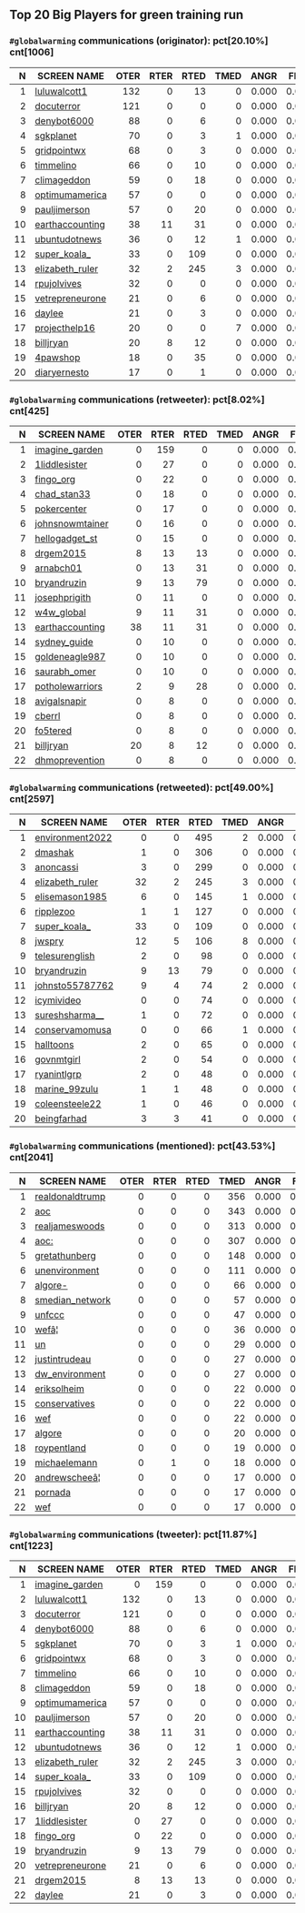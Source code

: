 ## Top 20 Big Players for green training run

### `#globalwarming` communications (**originator**): pct[20.10%] cnt[1006]

| N| SCREEN NAME                                              | OTER | RTER | RTED | TMED |  ANGR |  FEAR |  SAD  |  JOY  |NOTES|
|-:| -------------------------------------------------------- | ----:|-----:|-----:|-----:| -----:| -----:| -----:| -----:|-----|
| 1| [luluwalcott1](https://twitter.com/luluwalcott1)         |  132 |    0 |   13 |    0 | 0.000 | 0.000 | 0.000 | 0.000 |     |
| 2| [docuterror](https://twitter.com/docuterror)             |  121 |    0 |    0 |    0 | 0.000 | 0.000 | 0.000 | 0.000 |     |
| 3| [denybot6000](https://twitter.com/denybot6000)           |   88 |    0 |    6 |    0 | 0.000 | 0.000 | 0.000 | 0.000 |     |
| 4| [sgkplanet](https://twitter.com/sgkplanet)               |   70 |    0 |    3 |    1 | 0.000 | 0.000 | 0.000 | 0.000 |     |
| 5| [gridpointwx](https://twitter.com/gridpointwx)           |   68 |    0 |    3 |    0 | 0.000 | 0.000 | 0.000 | 0.000 |     |
| 6| [timmelino](https://twitter.com/timmelino)               |   66 |    0 |   10 |    0 | 0.000 | 0.000 | 0.000 | 0.000 |     |
| 7| [climageddon](https://twitter.com/climageddon)           |   59 |    0 |   18 |    0 | 0.000 | 0.000 | 0.000 | 0.000 |     |
| 8| [optimumamerica](https://twitter.com/optimumamerica)     |   57 |    0 |    0 |    0 | 0.000 | 0.000 | 0.000 | 0.000 |     |
| 9| [pauljimerson](https://twitter.com/pauljimerson)         |   57 |    0 |   20 |    0 | 0.000 | 0.000 | 0.000 | 0.000 |     |
|10| [earthaccounting](https://twitter.com/earthaccounting)   |   38 |   11 |   31 |    0 | 0.000 | 0.000 | 0.000 | 0.000 |     |
|11| [ubuntudotnews](https://twitter.com/ubuntudotnews)       |   36 |    0 |   12 |    1 | 0.000 | 0.000 | 0.000 | 0.000 |     |
|12| [super_koala_](https://twitter.com/super_koala_)         |   33 |    0 |  109 |    0 | 0.000 | 0.000 | 0.000 | 0.000 |     |
|13| [elizabeth_ruler](https://twitter.com/elizabeth_ruler)   |   32 |    2 |  245 |    3 | 0.000 | 0.000 | 0.000 | 0.000 |     |
|14| [rpujolvives](https://twitter.com/rpujolvives)           |   32 |    0 |    0 |    0 | 0.000 | 0.000 | 0.000 | 0.000 |     |
|15| [vetrepreneurone](https://twitter.com/vetrepreneurone)   |   21 |    0 |    6 |    0 | 0.000 | 0.000 | 0.000 | 0.000 |     |
|16| [daylee](https://twitter.com/daylee)                     |   21 |    0 |    3 |    0 | 0.000 | 0.000 | 0.000 | 0.000 |     |
|17| [projecthelp16](https://twitter.com/projecthelp16)       |   20 |    0 |    0 |    7 | 0.000 | 0.000 | 0.000 | 0.000 |     |
|18| [billjryan](https://twitter.com/billjryan)               |   20 |    8 |   12 |    0 | 0.000 | 0.000 | 0.000 | 0.000 |     |
|19| [4pawshop](https://twitter.com/4pawshop)                 |   18 |    0 |   35 |    0 | 0.000 | 0.000 | 0.000 | 0.000 |     |
|20| [diaryernesto](https://twitter.com/diaryernesto)         |   17 |    0 |    1 |    0 | 0.000 | 0.000 | 0.000 | 0.000 |     |


### `#globalwarming` communications (**retweeter**): pct[8.02%] cnt[425]

| N| SCREEN NAME                                              | OTER | RTER | RTED | TMED |  ANGR |  FEAR |  SAD  |  JOY  |NOTES|
|-:| -------------------------------------------------------- | ----:|-----:|-----:|-----:| -----:| -----:| -----:| -----:|-----|
| 1| [imagine_garden](https://twitter.com/imagine_garden)     |    0 |  159 |    0 |    0 | 0.000 | 0.000 | 0.000 | 0.000 |     |
| 2| [1liddlesister](https://twitter.com/1liddlesister)       |    0 |   27 |    0 |    0 | 0.000 | 0.000 | 0.000 | 0.000 |     |
| 3| [fingo_org](https://twitter.com/fingo_org)               |    0 |   22 |    0 |    0 | 0.000 | 0.000 | 0.000 | 0.000 |     |
| 4| [chad_stan33](https://twitter.com/chad_stan33)           |    0 |   18 |    0 |    0 | 0.000 | 0.000 | 0.000 | 0.000 |     |
| 5| [pokercenter](https://twitter.com/pokercenter)           |    0 |   17 |    0 |    0 | 0.000 | 0.000 | 0.000 | 0.000 |     |
| 6| [johnsnowmtainer](https://twitter.com/johnsnowmtainer)   |    0 |   16 |    0 |    0 | 0.000 | 0.000 | 0.000 | 0.000 |     |
| 7| [hellogadget_st](https://twitter.com/hellogadget_st)     |    0 |   15 |    0 |    0 | 0.000 | 0.000 | 0.000 | 0.000 |     |
| 8| [drgem2015](https://twitter.com/drgem2015)               |    8 |   13 |   13 |    0 | 0.000 | 0.000 | 0.000 | 0.000 |     |
| 9| [arnabch01](https://twitter.com/arnabch01)               |    0 |   13 |   31 |    0 | 0.000 | 0.000 | 0.000 | 0.000 |     |
|10| [bryandruzin](https://twitter.com/bryandruzin)           |    9 |   13 |   79 |    0 | 0.000 | 0.000 | 0.000 | 0.000 |     |
|11| [josephprigith](https://twitter.com/josephprigith)       |    0 |   11 |    0 |    0 | 0.000 | 0.000 | 0.000 | 0.000 |     |
|12| [w4w_global](https://twitter.com/w4w_global)             |    9 |   11 |   31 |    0 | 0.000 | 0.000 | 0.000 | 0.000 |     |
|13| [earthaccounting](https://twitter.com/earthaccounting)   |   38 |   11 |   31 |    0 | 0.000 | 0.000 | 0.000 | 0.000 |     |
|14| [sydney_guide](https://twitter.com/sydney_guide)         |    0 |   10 |    0 |    0 | 0.000 | 0.000 | 0.000 | 0.000 |     |
|15| [goldeneagle987](https://twitter.com/goldeneagle987)     |    0 |   10 |    0 |    0 | 0.000 | 0.000 | 0.000 | 0.000 |     |
|16| [saurabh_omer](https://twitter.com/saurabh_omer)         |    0 |   10 |    0 |    0 | 0.000 | 0.000 | 0.000 | 0.000 |     |
|17| [potholewarriors](https://twitter.com/potholewarriors)   |    2 |    9 |   28 |    0 | 0.000 | 0.000 | 0.000 | 0.000 |     |
|18| [avigalsnapir](https://twitter.com/avigalsnapir)         |    0 |    8 |    0 |    0 | 0.000 | 0.000 | 0.000 | 0.000 |     |
|19| [cberrl](https://twitter.com/cberrl)                     |    0 |    8 |    0 |    0 | 0.000 | 0.000 | 0.000 | 0.000 |     |
|20| [fo5tered](https://twitter.com/fo5tered)                 |    0 |    8 |    0 |    0 | 0.000 | 0.000 | 0.000 | 0.000 |     |
|21| [billjryan](https://twitter.com/billjryan)               |   20 |    8 |   12 |    0 | 0.000 | 0.000 | 0.000 | 0.000 |     |
|22| [dhmoprevention](https://twitter.com/dhmoprevention)     |    0 |    8 |    0 |    0 | 0.000 | 0.000 | 0.000 | 0.000 |     |


### `#globalwarming` communications (**retweeted**): pct[49.00%] cnt[2597]

| N| SCREEN NAME                                              | OTER | RTER | RTED | TMED |  ANGR |  FEAR |  SAD  |  JOY  |NOTES|
|-:| -------------------------------------------------------- | ----:|-----:|-----:|-----:| -----:| -----:| -----:| -----:|-----|
| 1| [environment2022](https://twitter.com/environment2022)   |    0 |    0 |  495 |    2 | 0.000 | 0.000 | 0.000 | 0.000 |     |
| 2| [dmashak](https://twitter.com/dmashak)                   |    1 |    0 |  306 |    0 | 0.000 | 0.000 | 0.000 | 0.000 |     |
| 3| [anoncassi](https://twitter.com/anoncassi)               |    3 |    0 |  299 |    0 | 0.000 | 0.000 | 0.000 | 0.000 |     |
| 4| [elizabeth_ruler](https://twitter.com/elizabeth_ruler)   |   32 |    2 |  245 |    3 | 0.000 | 0.000 | 0.000 | 0.000 |     |
| 5| [elisemason1985](https://twitter.com/elisemason1985)     |    6 |    0 |  145 |    1 | 0.000 | 0.000 | 0.000 | 0.000 |     |
| 6| [ripplezoo](https://twitter.com/ripplezoo)               |    1 |    1 |  127 |    0 | 0.000 | 0.000 | 0.000 | 0.000 |     |
| 7| [super_koala_](https://twitter.com/super_koala_)         |   33 |    0 |  109 |    0 | 0.000 | 0.000 | 0.000 | 0.000 |     |
| 8| [jwspry](https://twitter.com/jwspry)                     |   12 |    5 |  106 |    8 | 0.000 | 0.000 | 0.000 | 0.000 |     |
| 9| [telesurenglish](https://twitter.com/telesurenglish)     |    2 |    0 |   98 |    0 | 0.000 | 0.000 | 0.000 | 0.000 |     |
|10| [bryandruzin](https://twitter.com/bryandruzin)           |    9 |   13 |   79 |    0 | 0.000 | 0.000 | 0.000 | 0.000 |     |
|11| [johnsto55787762](https://twitter.com/johnsto55787762)   |    9 |    4 |   74 |    2 | 0.000 | 0.000 | 0.000 | 0.000 |     |
|12| [icymivideo](https://twitter.com/icymivideo)             |    0 |    0 |   74 |    0 | 0.000 | 0.000 | 0.000 | 0.000 |     |
|13| [sureshsharma__](https://twitter.com/sureshsharma__)     |    1 |    0 |   72 |    0 | 0.000 | 0.000 | 0.000 | 0.000 |     |
|14| [conservamomusa](https://twitter.com/conservamomusa)     |    0 |    0 |   66 |    1 | 0.000 | 0.000 | 0.000 | 0.000 |     |
|15| [halltoons](https://twitter.com/halltoons)               |    2 |    0 |   65 |    0 | 0.000 | 0.000 | 0.000 | 0.000 |     |
|16| [govnmtgirl](https://twitter.com/govnmtgirl)             |    2 |    0 |   54 |    0 | 0.000 | 0.000 | 0.000 | 0.000 |     |
|17| [ryanintlgrp](https://twitter.com/ryanintlgrp)           |    2 |    0 |   48 |    0 | 0.000 | 0.000 | 0.000 | 0.000 |     |
|18| [marine_99zulu](https://twitter.com/marine_99zulu)       |    1 |    1 |   48 |    0 | 0.000 | 0.000 | 0.000 | 0.000 |     |
|19| [coleensteele22](https://twitter.com/coleensteele22)     |    1 |    0 |   46 |    0 | 0.000 | 0.000 | 0.000 | 0.000 |     |
|20| [beingfarhad](https://twitter.com/beingfarhad)           |    3 |    3 |   41 |    0 | 0.000 | 0.000 | 0.000 | 0.000 |     |


### `#globalwarming` communications (**mentioned**): pct[43.53%] cnt[2041]

| N| SCREEN NAME                                              | OTER | RTER | RTED | TMED |  ANGR |  FEAR |  SAD  |  JOY  |NOTES|
|-:| -------------------------------------------------------- | ----:|-----:|-----:|-----:| -----:| -----:| -----:| -----:|-----|
| 1| [realdonaldtrump](https://twitter.com/realdonaldtrump)   |    0 |    0 |    0 |  356 | 0.000 | 0.000 | 0.000 | 0.000 |     |
| 2| [aoc](https://twitter.com/aoc)                           |    0 |    0 |    0 |  343 | 0.000 | 0.000 | 0.000 | 0.000 |     |
| 3| [realjameswoods](https://twitter.com/realjameswoods)     |    0 |    0 |    0 |  313 | 0.000 | 0.000 | 0.000 | 0.000 |     |
| 4| [aoc:](https://twitter.com/aoc:)                         |    0 |    0 |    0 |  307 | 0.000 | 0.000 | 0.000 | 0.000 |     |
| 5| [gretathunberg](https://twitter.com/gretathunberg)       |    0 |    0 |    0 |  148 | 0.000 | 0.000 | 0.000 | 0.000 |     |
| 6| [unenvironment](https://twitter.com/unenvironment)       |    0 |    0 |    0 |  111 | 0.000 | 0.000 | 0.000 | 0.000 |     |
| 7| [algore-](https://twitter.com/algore-)                   |    0 |    0 |    0 |   66 | 0.000 | 0.000 | 0.000 | 0.000 |     |
| 8| [smedian_network](https://twitter.com/smedian_network)   |    0 |    0 |    0 |   57 | 0.000 | 0.000 | 0.000 | 0.000 |     |
| 9| [unfccc](https://twitter.com/unfccc)                     |    0 |    0 |    0 |   47 | 0.000 | 0.000 | 0.000 | 0.000 |     |
|10| [wefâ¦](https://twitter.com/wefâ¦)                       |    0 |    0 |    0 |   36 | 0.000 | 0.000 | 0.000 | 0.000 |     |
|11| [un](https://twitter.com/un)                             |    0 |    0 |    0 |   29 | 0.000 | 0.000 | 0.000 | 0.000 |     |
|12| [justintrudeau](https://twitter.com/justintrudeau)       |    0 |    0 |    0 |   27 | 0.000 | 0.000 | 0.000 | 0.000 |     |
|13| [dw_environment](https://twitter.com/dw_environment)     |    0 |    0 |    0 |   27 | 0.000 | 0.000 | 0.000 | 0.000 |     |
|14| [eriksolheim](https://twitter.com/eriksolheim)           |    0 |    0 |    0 |   22 | 0.000 | 0.000 | 0.000 | 0.000 |     |
|15| [conservatives](https://twitter.com/conservatives)       |    0 |    0 |    0 |   22 | 0.000 | 0.000 | 0.000 | 0.000 |     |
|16| [wef](https://twitter.com/wef)                           |    0 |    0 |    0 |   22 | 0.000 | 0.000 | 0.000 | 0.000 |     |
|17| [algore](https://twitter.com/algore)                     |    0 |    0 |    0 |   20 | 0.000 | 0.000 | 0.000 | 0.000 |     |
|18| [roypentland](https://twitter.com/roypentland)           |    0 |    0 |    0 |   19 | 0.000 | 0.000 | 0.000 | 0.000 |     |
|19| [michaelemann](https://twitter.com/michaelemann)         |    0 |    1 |    0 |   18 | 0.000 | 0.000 | 0.000 | 0.000 |     |
|20| [andrewscheeâ¦](https://twitter.com/andrewscheeâ¦)       |    0 |    0 |    0 |   17 | 0.000 | 0.000 | 0.000 | 0.000 |     |
|21| [pornada](https://twitter.com/pornada)                   |    0 |    0 |    0 |   17 | 0.000 | 0.000 | 0.000 | 0.000 |     |
|22| [wef](https://twitter.com/wef)                           |    0 |    0 |    0 |   17 | 0.000 | 0.000 | 0.000 | 0.000 |     |


### `#globalwarming` communications (**tweeter**): pct[11.87%] cnt[1223]

| N| SCREEN NAME                                              | OTER | RTER | RTED | TMED |  ANGR |  FEAR |  SAD  |  JOY  |NOTES|
|-:| -------------------------------------------------------- | ----:|-----:|-----:|-----:| -----:| -----:| -----:| -----:|-----|
| 1| [imagine_garden](https://twitter.com/imagine_garden)     |    0 |  159 |    0 |    0 | 0.000 | 0.000 | 0.000 | 0.000 |     |
| 2| [luluwalcott1](https://twitter.com/luluwalcott1)         |  132 |    0 |   13 |    0 | 0.000 | 0.000 | 0.000 | 0.000 |     |
| 3| [docuterror](https://twitter.com/docuterror)             |  121 |    0 |    0 |    0 | 0.000 | 0.000 | 0.000 | 0.000 |     |
| 4| [denybot6000](https://twitter.com/denybot6000)           |   88 |    0 |    6 |    0 | 0.000 | 0.000 | 0.000 | 0.000 |     |
| 5| [sgkplanet](https://twitter.com/sgkplanet)               |   70 |    0 |    3 |    1 | 0.000 | 0.000 | 0.000 | 0.000 |     |
| 6| [gridpointwx](https://twitter.com/gridpointwx)           |   68 |    0 |    3 |    0 | 0.000 | 0.000 | 0.000 | 0.000 |     |
| 7| [timmelino](https://twitter.com/timmelino)               |   66 |    0 |   10 |    0 | 0.000 | 0.000 | 0.000 | 0.000 |     |
| 8| [climageddon](https://twitter.com/climageddon)           |   59 |    0 |   18 |    0 | 0.000 | 0.000 | 0.000 | 0.000 |     |
| 9| [optimumamerica](https://twitter.com/optimumamerica)     |   57 |    0 |    0 |    0 | 0.000 | 0.000 | 0.000 | 0.000 |     |
|10| [pauljimerson](https://twitter.com/pauljimerson)         |   57 |    0 |   20 |    0 | 0.000 | 0.000 | 0.000 | 0.000 |     |
|11| [earthaccounting](https://twitter.com/earthaccounting)   |   38 |   11 |   31 |    0 | 0.000 | 0.000 | 0.000 | 0.000 |     |
|12| [ubuntudotnews](https://twitter.com/ubuntudotnews)       |   36 |    0 |   12 |    1 | 0.000 | 0.000 | 0.000 | 0.000 |     |
|13| [elizabeth_ruler](https://twitter.com/elizabeth_ruler)   |   32 |    2 |  245 |    3 | 0.000 | 0.000 | 0.000 | 0.000 |     |
|14| [super_koala_](https://twitter.com/super_koala_)         |   33 |    0 |  109 |    0 | 0.000 | 0.000 | 0.000 | 0.000 |     |
|15| [rpujolvives](https://twitter.com/rpujolvives)           |   32 |    0 |    0 |    0 | 0.000 | 0.000 | 0.000 | 0.000 |     |
|16| [billjryan](https://twitter.com/billjryan)               |   20 |    8 |   12 |    0 | 0.000 | 0.000 | 0.000 | 0.000 |     |
|17| [1liddlesister](https://twitter.com/1liddlesister)       |    0 |   27 |    0 |    0 | 0.000 | 0.000 | 0.000 | 0.000 |     |
|18| [fingo_org](https://twitter.com/fingo_org)               |    0 |   22 |    0 |    0 | 0.000 | 0.000 | 0.000 | 0.000 |     |
|19| [bryandruzin](https://twitter.com/bryandruzin)           |    9 |   13 |   79 |    0 | 0.000 | 0.000 | 0.000 | 0.000 |     |
|20| [vetrepreneurone](https://twitter.com/vetrepreneurone)   |   21 |    0 |    6 |    0 | 0.000 | 0.000 | 0.000 | 0.000 |     |
|21| [drgem2015](https://twitter.com/drgem2015)               |    8 |   13 |   13 |    0 | 0.000 | 0.000 | 0.000 | 0.000 |     |
|22| [daylee](https://twitter.com/daylee)                     |   21 |    0 |    3 |    0 | 0.000 | 0.000 | 0.000 | 0.000 |     |

